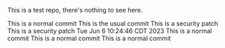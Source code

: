 This is a test repo, there's nothing to see here.

This is a normal commit
This is the usual commit
This is a security patch
This is a security patch Tue Jun  6 10:24:46 CDT 2023
This is a normal commit
This is a normal commit
This is a normal commit
